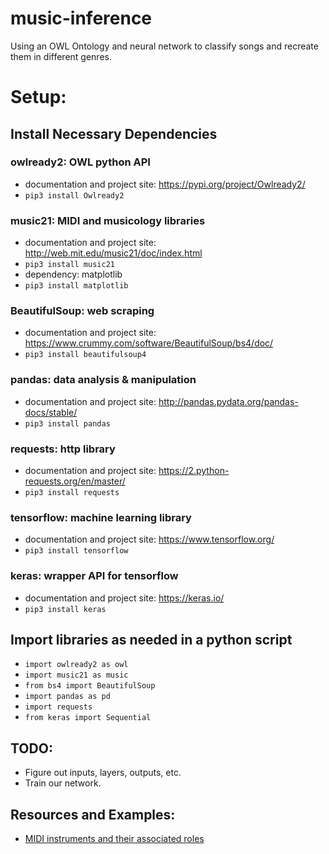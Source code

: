 # music-inference

Using an OWL Ontology and neural network to classify songs and recreate them in different genres.

# Setup:

## Install Necessary Dependencies

### owlready2: OWL python API

-  documentation and project site: https://pypi.org/project/Owlready2/
-  `pip3 install Owlready2`

### music21: MIDI and musicology libraries

-  documentation and project site: http://web.mit.edu/music21/doc/index.html
-  `pip3 install music21`
-  dependency: matplotlib
-  `pip3 install matplotlib`

### BeautifulSoup: web scraping

-  documentation and project site: https://www.crummy.com/software/BeautifulSoup/bs4/doc/
-  `pip3 install beautifulsoup4`

### pandas: data analysis & manipulation

-  documentation and project site: http://pandas.pydata.org/pandas-docs/stable/
-  `pip3 install pandas`

### requests: http library

-  documentation and project site: https://2.python-requests.org/en/master/
-  `pip3 install requests`

### tensorflow: machine learning library

-  documentation and project site: https://www.tensorflow.org/
-  `pip3 install tensorflow`

### keras: wrapper API for tensorflow

-  documentation and project site: https://keras.io/
-  `pip3 install keras`

## Import libraries as needed in a python script

-  `import owlready2 as owl`
-  `import music21 as music`
-  `from bs4 import BeautifulSoup`
-  `import pandas as pd`
-  `import requests`
-  `from keras import Sequential`

## TODO:

-  Figure out inputs, layers, outputs, etc.
-  Train our network.

## Resources and Examples:
-  [MIDI instruments and their associated roles](https://soundprogramming.net/file-formats/general-midi-instrument-list/)
